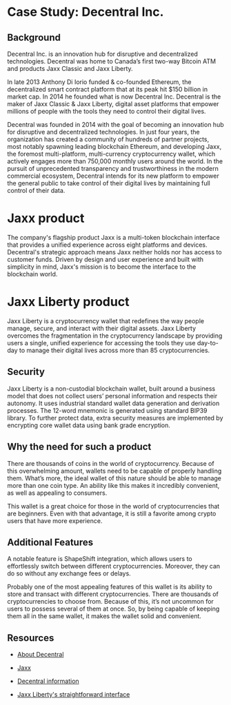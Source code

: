 # Case Study: Decentral Inc.

## Background

Decentral Inc. is an innovation hub for disruptive and decentralized technologies. Decentral was home to Canada’s first two-way Bitcoin ATM and products Jaxx Classic and Jaxx Liberty.

In late 2013 Anthony Di Iorio funded & co-founded Ethereum, the decentralized smart contract platform that at its peak hit $150 billion in market cap. In 2014 he founded what is now Decentral Inc. Decentral is the maker of Jaxx Classic & Jaxx Liberty, digital asset platforms that empower millions of people with the tools they need to control their digital lives.

Decentral was founded in 2014 with the goal of becoming an innovation hub for disruptive and decentralized technologies. In just four years, the organization has created a community of hundreds of partner projects, most notably spawning leading blockchain Ethereum, and developing Jaxx, the foremost multi-platform, multi-currency cryptocurrency wallet, which actively engages more than 750,000 monthly users around the world. In the pursuit of unprecedented transparency and trustworthiness in the modern commercial ecosystem, Decentral intends for its new platform to empower the general public to take control of their digital lives by maintaining full control of their data. </br>

# Jaxx product
The company's flagship product Jaxx is a multi-token blockchain interface that provides a unified experience across eight platforms and devices. Decentral's strategic approach means Jaxx neither holds nor has access to customer funds. Driven by design and user experience and built with simplicity in mind, Jaxx's mission is to become the interface to the blockchain world. </br>

# Jaxx Liberty product
Jaxx Liberty is a cryptocurrency wallet that redefines the way people manage, secure, and interact with their digital assets. Jaxx Liberty overcomes the fragmentation in the cryptocurrency landscape by providing users a single, unified experience for accessing the tools they use day-to-day to manage their digital lives across more than 85 cryptocurrencies. </br>

## Security 
Jaxx Liberty is a non-custodial blockchain wallet, built around a business model that does not collect users’ personal information and respects their autonomy. It uses industrial standard wallet data generation and derivation processes. The 12-word mnemonic is generated using standard BIP39 library. To further protect data, extra security measures are implemented by encrypting core wallet data using bank grade encryption. </br>

## Why the need for such a product
There are thousands of coins in the world of cryptocurrency. Because of this overwhelming amount, wallets need to be capable of properly handling them. What’s more, the ideal wallet of this nature should be able to manage more than one coin type. An ability like this makes it incredibly convenient, as well as appealing to consumers. 

This wallet is a great choice for those in the world of cryptocurrencies that are beginners. Even with that advantage, it is still a favorite among crypto users that have more experience. </br>

## Additional Features
A notable feature is ShapeShift integration, which allows users to effortlessly switch between different cryptocurrencies. Moreover, they can do so without any exchange fees or delays.

Probably one of the most appealing features of this wallet is its ability to store and transact with different cryptocurrencies. There are thousands of cryptocurrencies to choose from. Because of this, it’s not uncommon for users to possess several of them at once. So, by being capable of keeping them all in the same wallet, it makes the wallet solid and convenient. </br>

## Resources

* [About Decentral](https://decentral.ca/about)

* [Jaxx](https://jaxx.io)

* [Decentral information](https://www.linkedin.com/company/decentral/)

* [Jaxx Liberty's straightforward interface](https://hedgetrade.com/how-to-use-the-jaxx-liberty-wallet/)



